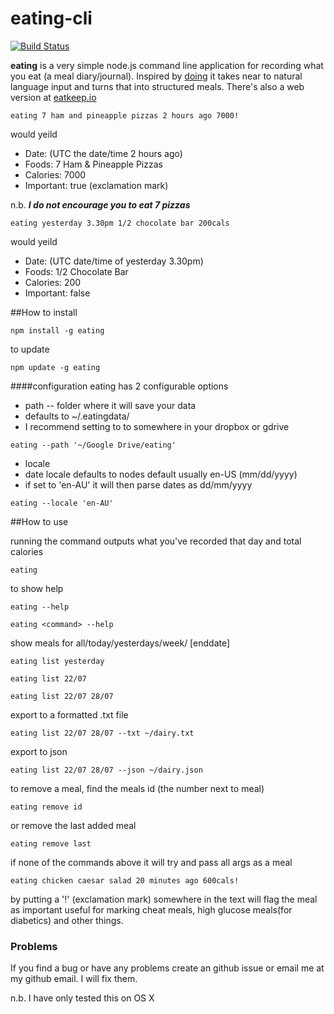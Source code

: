 # eating-cli

[![Build Status]](https://travis-ci.org/startswithaj/eating-cli)


**eating** is a very simple node.js command line application for recording what you eat (a meal diary/journal). Inspired by [doing](http://brettterpstra.com/projects/doing/) it takes near to natural language input and turns that into structured meals. There's also a web version at [eatkeep.io](https:/www.eatkeep.io)



```
eating 7 ham and pineapple pizzas 2 hours ago 7000!
```

would yeild

- Date: (UTC the date/time 2 hours ago)
- Foods: 7 Ham & Pineapple Pizzas
- Calories: 7000
- Important: true (exclamation mark)

n.b. ***I do not encourage you to eat 7 pizzas***

```
eating yesterday 3.30pm 1/2 chocolate bar 200cals
```

would yeild

- Date: (UTC date/time of yesterday 3.30pm)
- Foods: 1/2 Chocolate Bar
- Calories: 200
- Important: false


##How to install
```
npm install -g eating
```
to update
```
npm update -g eating
```
####configuration
eating has 2 configurable options 
- path
-- folder where it will save your data
 - defaults to ~/.eatingdata/
 - I recommend setting to to somewhere in your dropbox or gdrive
```
eating --path '~/Google Drive/eating'
```
- locale
 - date locale defaults to nodes default usually en-US (mm/dd/yyyy)
 - if set to 'en-AU' it will then parse dates as dd/mm/yyyy
```
eating --locale 'en-AU'
```


##How to use

running the command outputs what you've recorded that day and total calories
```
eating
```
to show help
```
eating --help
```
```
eating <command> --help
```
show meals for all/today/yesterdays/week/<date> [enddate] 
```
eating list yesterday
```
```
eating list 22/07
```
```
eating list 22/07 28/07
```
export to a formatted .txt file
```
eating list 22/07 28/07 --txt ~/dairy.txt
```
export to json
```
eating list 22/07 28/07 --json ~/dairy.json
```
to remove a meal, find the meals id (the number next to meal)
```
eating remove id
```
or remove the last added meal
```
eating remove last
```
if none of the commands above it will try and pass all args as a meal
```
eating chicken caesar salad 20 minutes ago 600cals!
```
by putting a '!' (exclamation mark) somewhere in the text will flag the meal as important useful for marking cheat meals, high glucose meals(for diabetics) and other things.

### Problems

If you find a bug or have any problems create an github issue or email me at my github email. I will fix them.

n.b. I have only tested this on OS X

<!-- references -->
[Build Status]: http://img.shields.io/travis/startswithaj/eating-cli/master.svg
